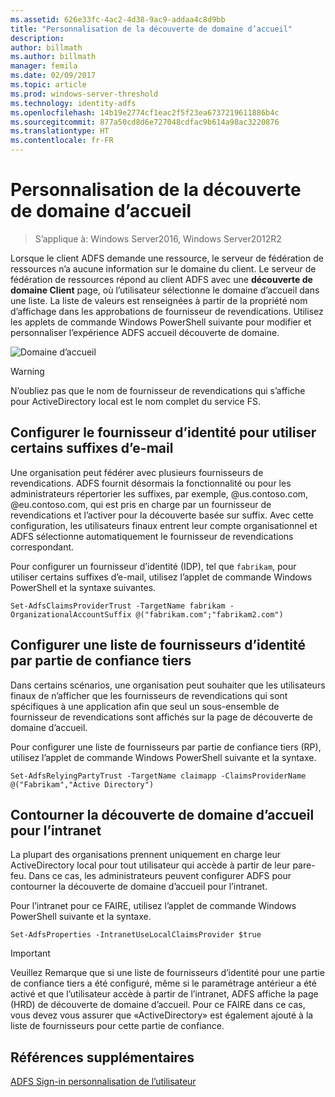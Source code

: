 ```yaml
---
ms.assetid: 626e33fc-4ac2-4d38-9ac9-addaa4c8d9bb
title: "Personnalisation de la découverte de domaine d’accueil"
description: 
author: billmath
ms.author: billmath
manager: femila
ms.date: 02/09/2017
ms.topic: article
ms.prod: windows-server-threshold
ms.technology: identity-adfs
ms.openlocfilehash: 14b19e2774cf1eac2f5f23ea6737219611886b4c
ms.sourcegitcommit: 877a50cd8d6e727048cdfac9b614a98ac3220876
ms.translationtype: HT
ms.contentlocale: fr-FR
---
```

# <a name="home-realm-discovery-customization"></a>Personnalisation de la découverte de domaine d’accueil

>S’applique à: Windows Server2016, Windows Server2012R2

Lorsque le client ADFS demande une ressource, le serveur de fédération de ressources n’a aucune information sur le domaine du client. Le serveur de fédération de ressources répond au client ADFS avec une **découverte de domaine Client** page, où l’utilisateur sélectionne le domaine d’accueil dans une liste. La liste de valeurs est renseignées à partir de la propriété nom d’affichage dans les approbations de fournisseur de revendications. Utilisez les applets de commande Windows PowerShell suivante pour modifier et personnaliser l’expérience ADFS accueil découverte de domaine.  
  
![Domaine d’accueil](media/AD-FS-user-sign-in-customization/ADFS_Blue_Custom4.png)  
  
> [!WARNING]  
> N’oubliez pas que le nom de fournisseur de revendications qui s’affiche pour ActiveDirectory local est le nom complet du service FS.  
  
## <a name="configure-identity-provider-to-use-certain-email-suffixes"></a>Configurer le fournisseur d’identité pour utiliser certains suffixes d’e-mail  
Une organisation peut fédérer avec plusieurs fournisseurs de revendications. ADFS fournit désormais la fonctionnalité ou pour les administrateurs répertorier les suffixes, par exemple, @us.contoso.com, @eu.contoso.com, qui est pris en charge par un fournisseur de revendications et l’activer pour la découverte basée sur suffix\. Avec cette configuration, les utilisateurs finaux entrent leur compte organisationnel et ADFS sélectionne automatiquement le fournisseur de revendications correspondant.  
  
Pour configurer un fournisseur d’identité \(IDP\), tel que `fabrikam`, pour utiliser certains suffixes d’e-mail, utilisez l’applet de commande Windows PowerShell et la syntaxe suivantes.  
  

`Set-AdfsClaimsProviderTrust -TargetName fabrikam -OrganizationalAccountSuffix @("fabrikam.com";"fabrikam2.com") ` 
 
  
## <a name="configure-an-identity-provider-list-per-relying-party"></a>Configurer une liste de fournisseurs d’identité par partie de confiance tiers  
Dans certains scénarios, une organisation peut souhaiter que les utilisateurs finaux de n’afficher que les fournisseurs de revendications qui sont spécifiques à une application afin que seul un sous-ensemble de fournisseur de revendications sont affichés sur la page de découverte de domaine d’accueil.  
  
Pour configurer une liste de fournisseurs par partie de confiance tiers \(RP\), utilisez l’applet de commande Windows PowerShell suivante et la syntaxe.  
  
 
`Set-AdfsRelyingPartyTrust -TargetName claimapp -ClaimsProviderName @("Fabrikam","Active Directory") ` 

  
## <a name="bypass-home-realm-discovery-for-the-intranet"></a>Contourner la découverte de domaine d’accueil pour l’intranet  
La plupart des organisations prennent uniquement en charge leur ActiveDirectory local pour tout utilisateur qui accède à partir de leur pare-feu. Dans ce cas, les administrateurs peuvent configurer ADFS pour contourner la découverte de domaine d’accueil pour l’intranet.  
  
Pour l’intranet pour ce FAIRE, utilisez l’applet de commande Windows PowerShell suivante et la syntaxe.  
  

`Set-AdfsProperties -IntranetUseLocalClaimsProvider $true ` 
 
  
> [!IMPORTANT]  
> Veuillez Remarque que si une liste de fournisseurs d’identité pour une partie de confiance tiers a été configuré, même si le paramétrage antérieur a été activé et que l’utilisateur accède à partir de l’intranet, ADFS affiche la page \(HRD\) de découverte de domaine d’accueil. Pour ce FAIRE dans ce cas, vous devez vous assurer que «ActiveDirectory» est également ajouté à la liste de fournisseurs pour cette partie de confiance.  

## <a name="additional-references"></a>Références supplémentaires 
[ADFS Sign-in personnalisation de l’utilisateur](AD-FS-user-sign-in-customization.md)  
